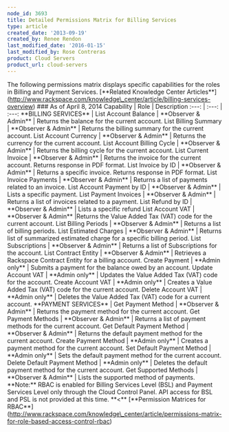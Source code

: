 ```yaml
---
node_id: 3693
title: Detailed Permissions Matrix for Billing Services
type: article
created_date: '2013-09-19'
created_by: Renee Rendon
last_modified_date: '2016-01-15'
last_modified_by: Rose Contreras
product: Cloud Servers
product_url: cloud-servers
---
```


The following permissions matrix displays specific capabilities for the
roles in Billing and Payment Services. \[\*\*Related Knowledge Center
Articles\*\*\](http://www.rackspace.com/knowledge\_center/article/billing-services-overview)
\#\#\# As of April 8, 2014 Capability | Role | Description :---: | :---:
| :---: \*\*BILLING SERVICES\*\* | List Account Balance | \*\*Observer &
Admin\*\* | Returns the balance for the current account. List Billing
Summary | \*\*Observer & Admin\*\* | Returns the billing summary for the
current account. List Account Currency | \*\*Observer & Admin\*\* |
Returns the currency for the current account. List Account Billing Cycle
| \*\*Observer & Admin\*\* | Returns the billing cycle for the current
account. List Current Invoice | \*\*Observer & Admin\*\* | Returns the
invoice for the current account. Returns response in PDF format. List
Invoice by ID | \*\*Observer & Admin\*\* | Returns a specific invoice.
Returns response in PDF format. List Invoice Payments | \*\*Observer &
Admin\*\* | Returns a list of payments related to an invoice. List
Account Payment by ID | \*\*Observer & Admin\*\* | Lists a specific
payment. List Payment Invoices | \*\*Observer & Admin\*\* | Returns a
list of invoices related to a payment. List Refund by ID | \*\*Observer
& Admin\*\* | Lists a specific refund List Account VAT | \*\*Observer &
Admin\*\* |Returns the Value Added Tax (VAT) code for the current
account. List Billing Periods | \*\*Observer & Admin\*\* | Returns a
list of billing periods. List Estimated Charges | \*\*Observer &
Admin\*\* | Returns list of summarized estimated charge for a specific
billing period. List Subscriptions | \*\*Observer & Admin\*\* | Returns
a list of Subscriptions for the account. List Contract Entity |
\*\*Observer & Admin\*\* | Retrieves a Rackspace Contract Entity for a
billing account. Create Payment | \*\*Admin only\*\* | Submits a payment
for the balance owed by an account. Update Account VAT | \*\*Admin
only\*\* | Updates the Value Added Tax (VAT) code for the account.
Create Account VAT | \*\*Admin only\*\* | Creates a Value Added Tax
(VAT) code for the current account.
Delete Account VAT | \*\*Admin only\*\* | Deletes the Value Added Tax
(VAT) code for a current account. \*\*PAYMENT SERVICES\*\* | Get Payment
Method | \*\*Observer & Admin\*\* | Returns the payment method for the
current account. Get Payment Methods | \*\*Observer & Admin\*\* |
Returns a list of payment methods for the current account. Get Default
Payment Method | \*\*Observer & Admin\*\* | Returns the default payment
method for the current account. Create Payment Method | \*\*Admin
only\*\* | Creates a payment method for the current account. Set Default
Payment Method | \*\*Admin only\*\* | Sets the default payment method
for the current account. Delete Default Payment Method | \*\*Admin
only\*\* | Deletes the default payment method for the current account.
Get Supported Methods | \*\*Observer & Admin\*\* | Lists the supported
method of payments. \*\*Note:\*\* RBAC is enabled for Billing Services
Level (BSL) and Payment Services Level only through the Cloud Control
Panel. API access for BSL and PSL is not provided at this time.
\*\*&lt;\*\* \[\*\*Permission Matrices for
RBAC\*\*\](http://www.rackspace.com/knowledge\_center/article/permissions-matrix-for-role-based-access-control-rbac)

